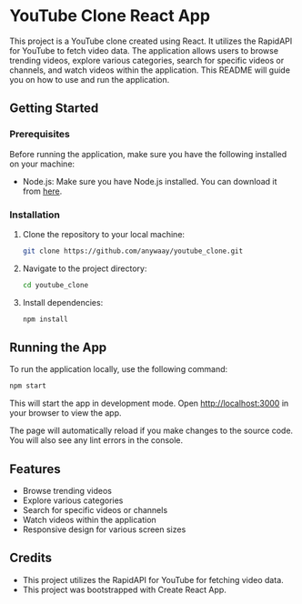 # YouTube Clone React App

This project is a YouTube clone created using React. It utilizes the RapidAPI for YouTube to fetch video data. The application allows users to browse trending videos, explore various categories, search for specific videos or channels, and watch videos within the application. This README will guide you on how to use and run the application.

## Getting Started

### Prerequisites

Before running the application, make sure you have the following installed on your machine:

- Node.js: Make sure you have Node.js installed. You can download it from [here](https://nodejs.org/).

### Installation

1. Clone the repository to your local machine:

    ```bash
    git clone https://github.com/anywaay/youtube_clone.git
    ```

2. Navigate to the project directory:

    ```bash
    cd youtube_clone
    ```

3. Install dependencies:

    ```bash
    npm install
    ```

## Running the App

To run the application locally, use the following command:

```bash
npm start
```


This will start the app in development mode. Open [http://localhost:3000](http://localhost:3000) in your browser to view the app.

The page will automatically reload if you make changes to the source code. You will also see any lint errors in the console.

## Features

- Browse trending videos
- Explore various categories
- Search for specific videos or channels
- Watch videos within the application
- Responsive design for various screen sizes

## Credits

- This project utilizes the RapidAPI for YouTube for fetching video data.
- This project was bootstrapped with Create React App.




